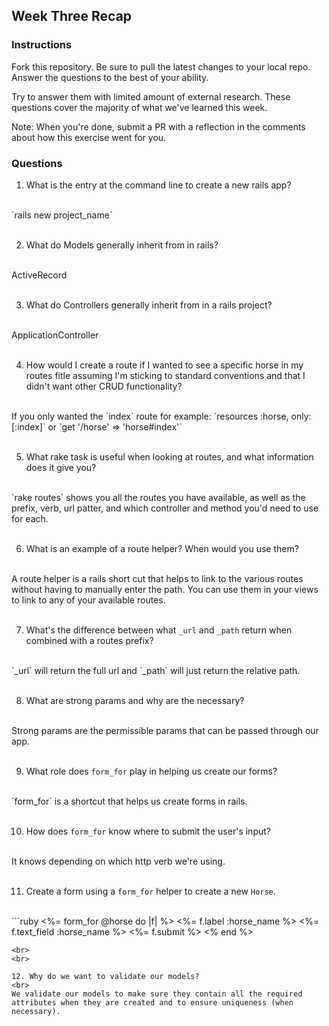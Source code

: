## Week Three Recap

### Instructions
Fork this repository. Be sure to pull the latest changes to your local repo. Answer the questions to the best of your ability.

Try to answer them with limited amount of external research. These questions cover the majority of what we've learned this week.

Note: When you're done, submit a PR with a reflection in the comments about how this exercise went for you.

### Questions

1. What is the entry at the command line to create a new rails app?
<br>
`rails new project_name`
<br>
<br>

2. What do Models generally inherit from in rails?
<br>
ActiveRecord
<br>
<br>

3. What do Controllers generally inherit from in a rails project?
<br>
ApplicationController
<br>
<br>

4. How would I create a route if I wanted to see a specific horse in my routes fitle assuming I'm sticking to standard conventions and that I didn't want other CRUD functionality?
<br>
If you only wanted the `index` route for example:
`resources :horse, only: [:index]`
or
`get '/horse' => 'horse#index'`
<br>
<br>

5. What rake task is useful when looking at routes, and what information does it give you?
<br>
`rake routes` shows you all the routes you have available, as well as the prefix, verb, url patter, and which controller and method you'd need to use for each.
<br>
<br>

6. What is an example of a route helper? When would you use them?
<br>
A route helper is a rails short cut that helps to link to the various routes without having to manually enter the path. You can use them in your views to link to any of your available routes.

<br>
<br>

7. What's the difference between what `_url` and `_path` return when combined with a routes prefix?
<br>
`_url` will return the full url and `_path` will just return the relative path.
<br>
<br>

8. What are strong params and why are the necessary?
<br>
Strong params are the permissible params that can be passed through our app.

<br>
<br>

9. What role does `form_for` play in helping us create our forms?
<br>
`form_for` is a shortcut that helps us create forms in rails. 
<br>
<br>

10. How does `form_for` know where to submit the user's input?
<br>
It knows depending on which http verb we're using.
<br>
<br>

11. Create a form using a `form_for` helper to create a new `Horse`. 
<br>
```ruby
<%= form_for @horse do |f| %>
  <%= f.label :horse_name %>
  <%= f.text_field :horse_name %>
  <%= f.submit %>
<% end %>

```
<br>
<br>

12. Why do we want to validate our models?
<br>
We validate our models to make sure they contain all the required attributes when they are created and to ensure uniqueness (when necessary).
